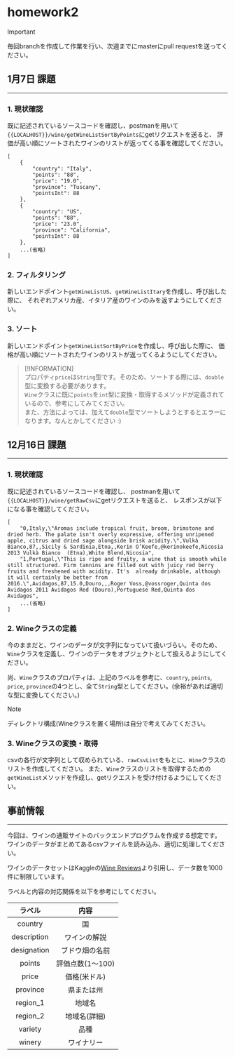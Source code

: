 # homework2

> [!IMPORTANT]  
> 毎回branchを作成して作業を行い、次週までにmasterにpull requestを送ってください。




## 1月7日 課題

---

### 1. 現状確認

既に記述されているソースコードを確認し、postmanを用いて
`{{LOCALHOST}}/wine/getWineListSortByPoints`にgetリクエストを送ると、
評価が高い順にソートされたワインのリストが返ってくる事を確認してください。

~~~
[
    {
        "country": "Italy",
        "points": "88",
        "price": "19.0",
        "province": "Tuscany",
        "pointsInt": 88
    },
    {
        "country": "US",
        "points": "88",
        "price": "23.0",
        "province": "California",
        "pointsInt": 88
    },
    ...(省略)
]
~~~

### 2. フィルタリング
新しいエンドポイント`getWineListUS`、`getWineListItary`を作成し、呼び出した際に、
それぞれアメリカ産、イタリア産のワインのみを返すようにしてください。

### 3. ソート
新しいエンドポイント`getWineListSortByPrice`を作成し、呼び出した際に、
価格が高い順にソートされたワインのリストが返ってくるようにしてください。

> [!INFORMATION]  
> プロパティ`price`は`String`型です。そのため、ソートする際には、`double`型に変換する必要があります。  
> `Wine`クラスに既に`points`を`int`型に変換・取得するメソッドが定義されているので、参考にしてみてください。  
> また、方法によっては、加えて`double`型でソートしようとするとエラーになります。なんとかしてください :)

## 12月16日 課題

---
### 1. 現状確認

既に記述されているソースコードを確認し、
postmanを用いて`{{LOCALHOST}}/wine/getRawCsv`にgetリクエストを送ると、
レスポンスが以下になる事を確認してください。

~~~
[
    "0,Italy,\"Aromas include tropical fruit, broom, brimstone and dried herb. The palate isn't overly expressive, offering unripened apple, citrus and dried sage alongside brisk acidity.\",Vulkà Bianco,87,,Sicily & Sardinia,Etna,,Kerin O’Keefe,@kerinokeefe,Nicosia 2013 Vulkà Bianco  (Etna),White Blend,Nicosia",
    "1,Portugal,\"This is ripe and fruity, a wine that is smooth while still structured. Firm tannins are filled out with juicy red berry fruits and freshened with acidity. It's  already drinkable, although it will certainly be better from 2016.\",Avidagos,87,15.0,Douro,,,Roger Voss,@vossroger,Quinta dos Avidagos 2011 Avidagos Red (Douro),Portuguese Red,Quinta dos Avidagos",
    ...(省略)
]
~~~

### 2. Wineクラスの定義

今のままだと、ワインのデータが文字列になっていて扱いづらい。そのため、`Wine`クラスを定義し、ワインのデータをオブジェクトとして扱えるようにしてください。

尚、`Wine`クラスのプロパティは、上記のラベルを参考に、`country`, `points`, `price`, `province`の4つとし、全て`String`型としてください。(余裕があれば適切な型に変換してください。)

> [!NOTE]  
> ディレクトリ構成(Wineクラスを置く場所)は自分で考えてみてください。

### 3. Wineクラスの変換・取得

csvの各行が文字列として収められている、`rawCsvList`をもとに、`Wine`クラスのリストを作成してください。
また、`Wine`クラスのリストを取得するための`getWineList`メソッドを作成し、getリクエストを受け付けるようにしてください。


## 事前情報

---
今回は、ワインの通販サイトのバックエンドプログラムを作成する想定です。  
ワインのデータがまとめてあるcsvファイルを読み込み、適切に処理してください。

ワインのデータセットはKaggleの[Wine Reviews](https://www.kaggle.com/zynicide/wine-reviews)より引用し、データ数を1000件に制限しています。

ラベルと内容の対応関係を以下を参考にしてください。

|ラベル|     内容      |
|:---:|:-----------:|
|country|      国      |
|description|   ワインの解説    |
|designation|   ブドウ畑の名前   |
|points| 評価点数(1～100) |
|price|   価格(米ドル)   |
|province|    県または州    |
|region_1|     地域名     |
|region_2|   地域名(詳細)   |
|variety|     品種      |
|winery|    ワイナリー    |

